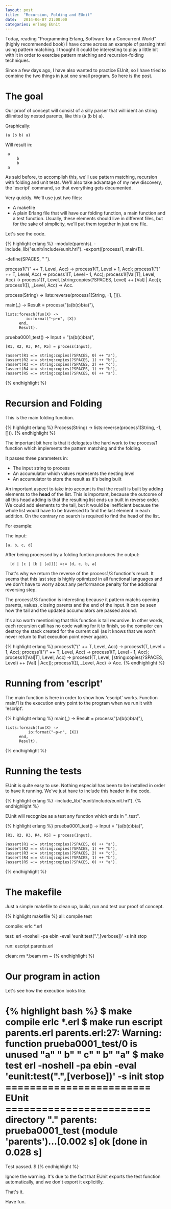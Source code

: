```yaml
---
layout: post
title:  "Recursion, Folding and EUnit"
date:   2014-06-07 21:00:00
categories: erlang EUnit
---
```


Today, reading "Programming Erlang, Software for a Concurrent World"
(highly recommended book) I have come across an example of parsing html
using pattern matching. I thought it could be interesting to play a little
bit with it in order to exercise pattern matching and recursion-folding
techniques.

Since a few days ago, I have also wanted to practice EUnit, so I have tried to
combine the two things in just one small program. So here is the post.

# The goal

Our proof of concept will consist of a silly parser that will ident
an string dilimited by nested parents, like this (a (b b) a).

Graphically:

	(a (b b) a)

Will result in:

     a
         b
         b
     a

As said before, to accomplish this, we'll use pattern matching, recursion
with folding and unit tests. We'll also take advantage of my new discovery,
the 'escript' command, so that everything gets documented. 

Very quickly. We'll use just two files:

* A makefile
* A plain Erlang file that will have our folding function, a main function and a
test function. Usually, these elements should live in different files, but for
the sake of simplicity, we'll put them together in just one file.

Let's see the code.

{% highlight erlang %}
-module(parents).
-include_lib("eunit/include/eunit.hrl").
-export([process/1, main/1]).

-define(SPACES, "    ").


process1("(" ++ T, Level, Acc) ->
    process1(T, Level + 1, Acc);
process1(")" ++ T, Level, Acc) ->
    process1(T, Level - 1, Acc);
process1([Val|T], Level, Acc) ->
    process1(T, Level, [string:copies(?SPACES, Level) ++ [Val] | Acc]);
process1([], _Level, Acc) ->
    Acc.

process(String) ->
    lists:reverse(process1(String, -1, [])).

main(_) ->
    Result = process("(a(b(c)b)a)"),
    
    lists:foreach(fun(X) ->
			 io:format("~p~n", [X])
		  end,
		  Result).

prueba0001_test() ->
    Input = "(a(b(c)b)a)",

    [R1, R2, R3, R4, R5] = process(Input),

    ?assert(R1 =:= string:copies(?SPACES, 0) ++ "a"),
    ?assert(R2 =:= string:copies(?SPACES, 1) ++ "b"),
    ?assert(R3 =:= string:copies(?SPACES, 2) ++ "c"),
    ?assert(R4 =:= string:copies(?SPACES, 1) ++ "b"),
    ?assert(R5 =:= string:copies(?SPACES, 0) ++ "a").    
{% endhighlight %}

#
# Recursion and Folding

This is the main folding function.

{% highlight erlang %}
Process(String) ->
    lists:reverse(process1(String, -1, [])).
{% endhighlight %}

The important bit here is that it delegates the hard work
to the process/1 function which implements the pattern matching
and the folding.

It passes three parameters in:

* The input string to process
* An accumulator which values represents the nesting level
* An accumulator to store the result as it's being built

An important aspect to take into account is that the result is built
by adding elements to the __head__ of the list. This is important,
because the outcome of all this head adding is that the resulting list
ends up built in reverse order. We could add elements to the tail,
but it would be inefficient because the whole list would have to
be traversed to find the last element in each addition. On the
contrary no search is required to find the head of the list.

For example:

The input:

    [a, b, c, d]

After being processed by a folding funtion produces the output:

      [d | [c | [b | [a]]]] =:= [d, c, b, a]

That's why we return the reverse of the process1/3 function's result.
It seems that this last step is highly optimized in all functional languages
and we don't have to worry about any performance penalty for the addtional
reversing step.

The process1/3 function is interesting because it pattern matchs opening
parents, values, closing parents and the end of the input. It can be
seen how the tail and the updated accumulators are passed around.

It's also worth mentioning that this function is tail recursive. In
other words, each recursion call has no code waiting for it to
finish, so the compiler can destroy the stack created for the current
call (as it knows that we won't never return to that execution
point never again).

{% highlight erlang %}
process1("(" ++ T, Level, Acc) ->
    process1(T, Level + 1, Acc);
process1(")" ++ T, Level, Acc) ->
    process1(T, Level - 1, Acc);
process1([Val|T], Level, Acc) ->
    process1(T, Level, [string:copies(?SPACES, Level) ++ [Val] | Acc]);
process1([], _Level, Acc) ->
    Acc.
{% endhighlight %}

# Running from 'escript'

The main function is here in order to show how 'escript' works. Function
main/1 is the execution entry point to the program when we run it with
'escript'.

{% highlight erlang %}
main(_) ->
    Result = process("(a(b(c)b)a)"),
    
    lists:foreach(fun(X) ->
			  io:format("~p~n", [X])
 		  end,
		  Result).
{% endhighlight %}

# Running the tests

EUnit is quite easy to use. Nothing especial has been to be
installed in order to have it running. We've just have to include this header in
the code.

{% highlight erlang %}
-include_lib("eunit/include/eunit.hrl").
{% endhighlight %}

EUnit will recognize as a test any function which ends in "_test".

{% highlight erlang %}
prueba0001_test() ->
    Input = "(a(b(c)b)a)",

    [R1, R2, R3, R4, R5] = process(Input),

    ?assert(R1 =:= string:copies(?SPACES, 0) ++ "a"),
    ?assert(R2 =:= string:copies(?SPACES, 1) ++ "b"),
    ?assert(R3 =:= string:copies(?SPACES, 2) ++ "c"),
    ?assert(R4 =:= string:copies(?SPACES, 1) ++ "b"),
    ?assert(R5 =:= string:copies(?SPACES, 0) ++ "a").    
{% endhighlight %}

# The makefile

Just a simple makefile to clean up, build, run and test our
proof of concept.

{% highlight makefile %}
all: compile test

compile:
        erlc *.erl

test:
        erl -noshell -pa ebin -eval 'eunit:test(".",[verbose])' -s init stop

run:
        escript parents.erl

clean:
        rm *.beam
        rm *~*
{% endhighlight %}

# Our program in action

Let's see how the execution looks like.

{% highlight bash %}
$ make compile
erlc *.erl
$ make run
escript parents.erl
parents.erl:27: Warning: function prueba0001_test/0 is unused
"a"
"    b"
"        c"
"    b"
"a"
$ make test
erl -noshell -pa ebin -eval 'eunit:test(".",[verbose])' -s init stop
======================== EUnit ========================
directory "."
  parents: prueba0001_test (module 'parents')...[0.002 s] ok
  [done in 0.028 s]
=======================================================
  Test passed.
$
{% endhighlight %}

Ignore the warning. It's due to the fact that EUnit
exports the test function automatically, and we don't
export it explicitlly.

That's it.

Have fun.

